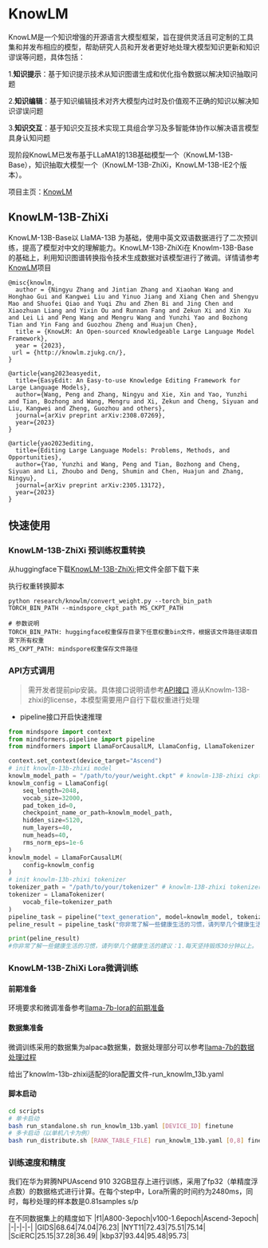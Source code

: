 # KnowLM

KnowLM是一个知识增强的开源语言大模型框架，旨在提供灵活且可定制的工具集和并发布相应的模型，帮助研究人员和开发者更好地处理大模型知识更新和知识谬误等问题，具体包括：

1.**知识提示**：基于知识提示技术从知识图谱生成和优化指令数据以解决知识抽取问题

2.**知识编辑**：基于知识编辑技术对齐大模型内过时及价值观不正确的知识以解决知识谬误问题

3.**知识交互**：基于知识交互技术实现工具组合学习及多智能体协作以解决语言模型具身认知问题

现阶段KnowLM已发布基于LLaMA1的13B基础模型一个（KnowLM-13B-Base），知识抽取大模型一个（KnowLM-13B-ZhiXi，KnowLM-13B-IE2个版本）。

项目主页：[KnowLM](https://github.com/zjunlp/KnowLM)

## KnowLM-13B-ZhiXi

KnowLM-13B-Base以 LlaMA-13B 为基础，使用中英文双语数据进行了二次预训练，提高了模型对中文的理解能力。KnowLM-13B-ZhiXi在 Knowlm-13B-Base 的基础上，利用知识图谱转换指令技术生成数据对该模型进行了微调。详情请参考[KnowLM](https://github.com/zjunlp/KnowLM)项目

```text
@misc{knowlm,
  author = {Ningyu Zhang and Jintian Zhang and Xiaohan Wang and Honghao Gui and Kangwei Liu and Yinuo Jiang and Xiang Chen and Shengyu Mao and Shuofei Qiao and Yuqi Zhu and Zhen Bi and Jing Chen and Xiaozhuan Liang and Yixin Ou and Runnan Fang and Zekun Xi and Xin Xu and Lei Li and Peng Wang and Mengru Wang and Yunzhi Yao and Bozhong Tian and Yin Fang and Guozhou Zheng and Huajun Chen},
  title = {KnowLM: An Open-sourced Knowledgeable Large Language Model Framework},
  year = {2023},
 url = {http://knowlm.zjukg.cn/},
}

@article{wang2023easyedit,
  title={EasyEdit: An Easy-to-use Knowledge Editing Framework for Large Language Models},
  author={Wang, Peng and Zhang, Ningyu and Xie, Xin and Yao, Yunzhi and Tian, Bozhong and Wang, Mengru and Xi, Zekun and Cheng, Siyuan and Liu, Kangwei and Zheng, Guozhou and others},
  journal={arXiv preprint arXiv:2308.07269},
  year={2023}
}

@article{yao2023editing,
  title={Editing Large Language Models: Problems, Methods, and Opportunities},
  author={Yao, Yunzhi and Wang, Peng and Tian, Bozhong and Cheng, Siyuan and Li, Zhoubo and Deng, Shumin and Chen, Huajun and Zhang, Ningyu},
  journal={arXiv preprint arXiv:2305.13172},
  year={2023}
}
```

## 快速使用

### KnowLM-13B-ZhiXi 预训练权重转换

从huggingface下载[KnowLM-13B-ZhiXi](https://huggingface.co/zjunlp/knowlm-13b-zhixi/tree/main);把文件全部下载下来

执行权重转换脚本

```shell
python research/knowlm/convert_weight.py --torch_bin_path TORCH_BIN_PATH --mindspore_ckpt_path MS_CKPT_PATH
```

```text
# 参数说明
TORCH_BIN_PATH: huggingface权重保存目录下任意权重bin文件，根据该文件路径读取目录下所有权重
MS_CKPT_PATH: mindspore权重保存文件路径
```

### API方式调用

> 需开发者提前pip安装。具体接口说明请参考[API接口](https://gitee.com/mindspore/transformer/wikis/API/)
> 遵从Knowlm-13B-zhixi的license，本模型需要用户自行下载权重进行处理

- pipeline接口开启快速推理

```python
from mindspore import context
from mindformers.pipeline import pipeline
from mindformers import LlamaForCausalLM, LlamaConfig, LlamaTokenizer

context.set_context(device_target="Ascend")
# init knowlm-13b-zhixi model
knowlm_model_path = "/path/to/your/weight.ckpt" # knowlm-13B-zhixi ckpt path
knowlm_config = LlamaConfig(
    seq_length=2048,
    vocab_size=32000,
    pad_token_id=0,
    checkpoint_name_or_path=knowlm_model_path,
    hidden_size=5120,
    num_layers=40,
    num_heads=40,
    rms_norm_eps=1e-6
)
knowlm_model = LlamaForCausalLM(
    config=knowlm_config
)
# init knowlm-13b-zhixi tokenizer
tokenizer_path = "/path/to/your/tokenizer" # knowlm-13B-zhixi tokenizer.model path
tokenizer = LlamaTokenizer(
    vocab_file=tokenizer_path
)
pipeline_task = pipeline("text_generation", model=knowlm_model, tokenizer=tokenizer, max_length=32)
peline_result = pipeline_task("你非常了解一些健康生活的习惯，请列举几个健康生活的建议", top_k=3, do_sample=True, top_p=0.95, repetition_penalty=1.3, max_length=256)

print(peline_result)
#你非常了解一些健康生活的习惯，请列举几个健康生活的建议：1.每天坚持锻炼30分钟以上。 2.不吸烟，不酗酒。 3.少吃高脂肪食物。 4.多吃蔬菜和水果。 5.保证充足的睡眠。 6.保持良好的心情。 7.定期体检。 8.养成良好的卫生习惯
```

### KnowLM-13B-ZhiXi Lora微调训练

#### 前期准备

环境要求和微调准备参考[llama-7b-lora的前期准备](https://gitee.com/rolnan_f/mindformers/blob/dev/docs/model_cards/llama.md#%E5%89%8D%E6%9C%9F%E5%87%86%E5%A4%87)

#### 数据集准备

微调训练采用的数据集为alpaca数据集，数据处理部分可以参考[llama-7b的数据处理过程](https://gitee.com/rolnan_f/mindformers/blob/dev/docs/model_cards/llama.md#%E6%95%B0%E6%8D%AE%E9%9B%86%E5%87%86%E5%A4%87-%E5%BE%AE%E8%B0%83)

给出了knowlm-13b-zhixi适配的lora配置文件-run_knowlm_13b.yaml

#### 脚本启动

```sh
cd scripts
# 单卡启动
bash run_standalone.sh run_knowlm_13b.yaml [DEVICE_ID] finetune
# 多卡启动（以单机八卡为例）
bash run_distribute.sh [RANK_TABLE_FILE] run_knowlm_13b.yaml [0,8] finetune
```

### 训练速度和精度

我们在华为昇腾NPUAscend 910 32GB显存上进行训练，采用了fp32（单精度浮点数）的数据格式进行计算。在每个step中，Lora所需的时间约为2480ms，同时，每秒处理的样本数是0.81samples s/p

在不同数据集上的精度如下
|f1|A800-3epoch|v100-1.6epoch|Ascend-3epoch|
|-|-|-|-|
|GIDS|68.64|74.04|76.23|
|NYT11|72.43|75.51|75.14|
|SciERC|25.15|37.28|36.49|
|kbp37|93.44|95.48|95.73|

